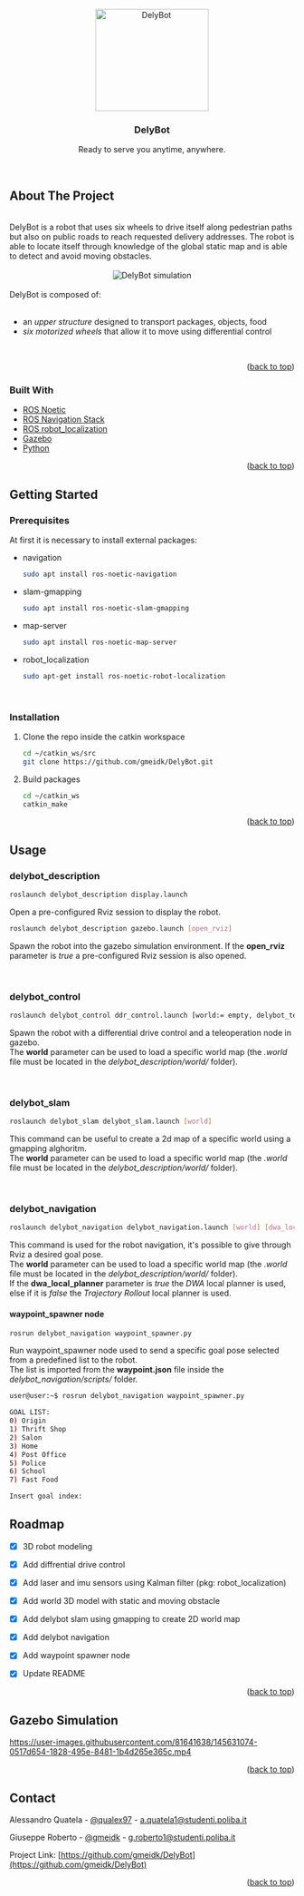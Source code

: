 <div id="top"></div>

<br>
<div align="center">
 <img src="https://github.com/gmeidk/DelyBot/blob/d6c620261c2f81553f9dc13830cff278a25ad252/MEDIA/robot.png?raw=true" alt="DelyBot" height="180" width="200"> 
</div>
<h3 align="center">DelyBot</h3>
<p align="center">Ready to serve you anytime, anywhere.</p>
<br>

<!-- ABOUT THE PROJECT -->
## About The Project

<br>
DelyBot is a robot that uses six wheels to drive itself along pedestrian paths but also on public roads to reach requested delivery addresses.
The robot is able to locate itself through knowledge of the global static map and is able to detect and avoid moving obstacles.
<br>
<br>
<div align="center">
<img src="https://github.com/gmeidk/DelyBot/blob/cb787818e426946b98b9b5e84221a44c5c941cd8/MEDIA/simulation.png?raw=true" alt="DelyBot simulation"> 
</div>
<br>
DelyBot is composed of:
<br><br>
 <ul>
  <li>an <i>upper structure</i> designed to transport packages, objects, food</li>
  <li><i>six motorized wheels</i> that allow it to move using differential control</li>
</ul> 
<br>
<p align="right">(<a href="#top">back to top</a>)</p>

### Built With

* [ROS Noetic](https://www.ros.org/)
* [ROS Navigation Stack](http://wiki.ros.org/navigation)
* [ROS robot_localization](https://github.com/cra-ros-pkg/robot_localization)
* [Gazebo](https://gazebosim.org/)
* [Python](https://www.python.org/)

<p align="right">(<a href="#top">back to top</a>)</p>


<!-- GETTING STARTED -->
## Getting Started

### Prerequisites

At first it is necessary to install external packages:

* navigation
  ```sh
  sudo apt install ros-noetic-navigation
  ```

* slam-gmapping
  ```sh
  sudo apt install ros-noetic-slam-gmapping
  ```

* map-server
  ```sh
  sudo apt install ros-noetic-map-server
  ```
  
* robot_localization
  ```sh
  sudo apt-get install ros-noetic-robot-localization
  ```

<br>

### Installation

1. Clone the repo inside the catkin workspace
   ```sh
   cd ~/catkin_ws/src
   git clone https://github.com/gmeidk/DelyBot.git
   ```
2. Build packages
   ```sh
   cd ~/catkin_ws
   catkin_make
   ```
   
<p align="right">(<a href="#top">back to top</a>)</p>


<!-- USAGE EXAMPLES -->
## Usage

### delybot_description

  ```sh
  roslaunch delybot_description display.launch
  ```
Open a pre-configured Rviz session to display the robot.
  ```sh
  roslaunch delybot_description gazebo.launch [open_rviz]
  ```
Spawn the robot into the gazebo simulation environment.
If the **open_rviz** parameter is *true* a pre-configured Rviz session is also opened.

<br>

### delybot_control

  ```sh
  roslaunch delybot_control ddr_control.launch [world:= empty, delybot_test, district]
  ```
Spawn the robot with a differential drive control and a teleoperation node in gazebo. <br>
The **world** parameter can be used to load a specific world map (the *.world* file must be located in the *delybot_description/world/* folder).

<br>

### delybot_slam

  ```sh
  roslaunch delybot_slam delybot_slam.launch [world]
  ```
This command can be useful to create a 2d map of a specific world using a gmapping alghoritm. <br>
The **world** parameter can be used to load a specific world map (the *.world* file must be located in the *delybot_description/world/* folder).

<br>

### delybot_navigation

  ```sh
  roslaunch delybot_navigation delybot_navigation.launch [world] [dwa_local_planner]
  ```
This command is used for the robot navigation, it's possible to give through Rviz a desired goal pose. <br>
The **world** parameter can be used to load a specific world map (the *.world* file must be located in the *delybot_description/world/* folder). <br>
If the **dwa_local_planner** parameter is *true* the *DWA* local planner is used, else if it is *false* the *Trajectory Rollout* local planner is used. <br>


#### waypoint_spawner node

  ```sh
  rosrun delybot_navigation waypoint_spawner.py
  ```
Run waypoint_spawner node used to send a specific goal pose selected from a predefined list to the robot. <br>
The list is imported from the **waypoint.json** file inside the *delybot_navigation/scripts/* folder. <br>

  ```sh
  user@user:~$ rosrun delybot_navigation waypoint_spawner.py 

  GOAL LIST:
  0) Origin
  1) Thrift Shop
  2) Salon
  3) Home
  4) Post Office
  5) Police
  6) School
  7) Fast Food

  Insert goal index: 
  ```

<!-- ROADMAP -->
## Roadmap

- [x] 3D robot modeling
- [x] Add diffrential drive control
- [X] Add laser and imu sensors using Kalman filter (pkg: robot_localization) 
- [X] Add world 3D model with static and moving obstacle 
- [X] Add delybot slam using gmapping to create 2D world map
- [X] Add delybot navigation
- [X] Add waypoint spawner node
- [X] Update README


<p align="right">(<a href="#top">back to top</a>)</p>

## Gazebo Simulation
https://user-images.githubusercontent.com/81641638/145631074-0517d654-1828-495e-8481-1b4d265e365c.mp4

<p align="right">(<a href="#top">back to top</a>)</p>

<!-- CONTACT -->
## Contact

Alessandro Quatela - [@qualex97](https://github.com/qualex97) - a.quatela1@studenti.poliba.it 

Giuseppe Roberto - [@gmeidk](https://github.com/gmeidk) - g.roberto1@studenti.poliba.it

Project Link: [https://github.com/gmeidk/DelyBot](https://github.com/gmeidk/DelyBot)

<p align="right">(<a href="#top">back to top</a>)</p>

